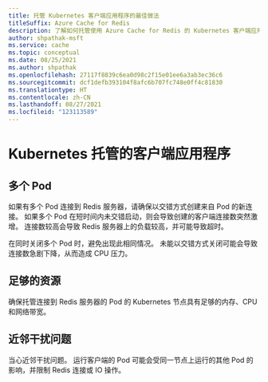 ```yaml
---
title: 托管 Kubernetes 客户端应用程序的最佳做法
titleSuffix: Azure Cache for Redis
description: 了解如何托管使用 Azure Cache for Redis 的 Kubernetes 客户端应用程序。
author: shpathak-msft
ms.service: cache
ms.topic: conceptual
ms.date: 08/25/2021
ms.author: shpathak
ms.openlocfilehash: 27117f8839c6ea0d98c2f15e01ee6a3ab3ec36c6
ms.sourcegitcommit: dcf1defb393104f8afc6b707fc748e0ff4c81830
ms.translationtype: HT
ms.contentlocale: zh-CN
ms.lasthandoff: 08/27/2021
ms.locfileid: "123113589"
---
```

# <a name="kubernetes-hosted-client-application"></a>Kubernetes 托管的客户端应用程序

## <a name="multiple-pods"></a>多个 Pod

如果有多个 Pod 连接到 Redis 服务器，请确保以交错方式创建来自 Pod 的新连接。 如果多个 Pod 在短时间内未交错启动，则会导致创建的客户端连接数突然激增。 连接数较高会导致 Redis 服务器上的负载较高，并可能导致超时。

在同时关闭多个 Pod 时，避免出现此相同情况。 未能以交错方式关闭可能会导致连接数急剧下降，从而造成 CPU 压力。

## <a name="sufficient-resources"></a>足够的资源

确保托管连接到 Redis 服务器的 Pod 的 Kubernetes 节点具有足够的内存、CPU 和网络带宽。  

## <a name="noisy-neighbor-problem"></a>近邻干扰问题

当心近邻干扰问题。 运行客户端的 Pod 可能会受同一节点上运行的其他 Pod 的影响，并限制 Redis 连接或 IO 操作。
